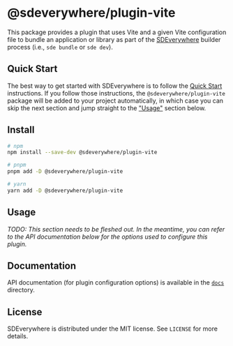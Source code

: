# @sdeverywhere/plugin-vite

This package provides a plugin that uses Vite and a given Vite configuration file to bundle an application or library as part of the [SDEverywhere](https://github.com/climateinteractive/SDEverywhere) builder process (i.e., `sde bundle` or `sde dev`).

## Quick Start

The best way to get started with SDEverywhere is to follow the [Quick Start](https://github.com/climateinteractive/SDEverywhere#quick-start) instructions.
If you follow those instructions, the `@sdeverywhere/plugin-vite` package will be added to your project automatically, in which case you can skip the next section and jump straight to the ["Usage"](#usage) section below.

## Install

```sh
# npm
npm install --save-dev @sdeverywhere/plugin-vite

# pnpm
pnpm add -D @sdeverywhere/plugin-vite

# yarn
yarn add -D @sdeverywhere/plugin-vite
```

## Usage

_TODO: This section needs to be fleshed out. In the meantime, you can refer to the API documentation below for the options used to configure this plugin._

## Documentation

API documentation (for plugin configuration options) is available in the [`docs`](./docs/index.md) directory.

## License

SDEverywhere is distributed under the MIT license. See `LICENSE` for more details.

